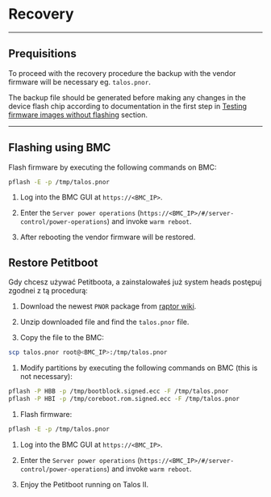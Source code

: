 # Recovery

---

## Prequisitions

To proceed with the recovery procedure the backup with the vendor firmware will
be necessary eg. `talos.pnor`.

The backup file should be generated before making any changes in the device flash
chip according to documentation in the first step in
[Testing firmware images without flashing](initial-deployment.md#testing-firmware-images-without-flashing)
section.

---

## Flashing using BMC

Flash firmware by executing the following commands on BMC:

```bash
pflash -E -p /tmp/talos.pnor
```

1. Log into the BMC GUI at `https://<BMC_IP>`.

1. Enter the `Server power operations`
   (`https://<BMC_IP>/#/server-control/power-operations`) and invoke
  `warm reboot`.

1. After rebooting the vendor firmware will be restored.

## Restore Petitboot

Gdy chcesz używać Petitboota, a zainstalowałeś już system heads postępuj zgodnei z tą procedurą:

1. Download the newest `PNOR` package from
    [raptor wiki](https://wiki.raptorcs.com/wiki/Talos_II/Firmware).

1. Unzip downloaded file and find the `talos.pnor` file.

1. Copy the file to the BMC:

```bash
scp talos.pnor root@<BMC_IP>:/tmp/talos.pnor
```

1. Modify partitions by executing the following commands on BMC
    (this is not necessary):

```bash
pflash -P HBB -p /tmp/bootblock.signed.ecc -F /tmp/talos.pnor
pflash -P HBI -p /tmp/coreboot.rom.signed.ecc -F /tmp/talos.pnor
```

1. Flash firmware:

```bash
pflash -E -p /tmp/talos.pnor
```

1. Log into the BMC GUI at `https://<BMC_IP>`.

1. Enter the `Server power operations`
   (`https://<BMC_IP>/#/server-control/power-operations`) and invoke
  `warm reboot`.

1. Enjoy the Petitboot running on Talos II.
